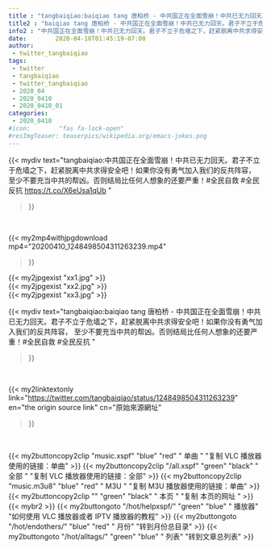 ```yaml
---
title : "tangbaiqiao:baiqiao tang 唐柏桥 - 中共国正在全面雪崩！中共已无力回天。君子不立于危墙之下，赶紧脱离中共求得安全吧！如果你没有勇气加入我们的反共阵容， 至少不要充当中共的帮凶。否则结局比任何人想象的还要严重！#全民自救 #全民反抗 "
title2 : "baiqiao tang 唐柏桥 - 中共国正在全面雪崩！中共已无力回天。君子不立于危墙之下，赶紧脱离中共求得安全吧！如果你没有勇气加入我们的反共阵容， 至少不要充当中共的帮凶。否则结局比任何人想象的还要严重！#全民自救 #全民反抗 "
info2 : "中共国正在全面雪崩！中共已无力回天。君子不立于危墙之下，赶紧脱离中共求得安全吧！如果你没有勇气加入我们的反共阵容， 至少不要充当中共的帮凶。否则结局比任何人想象的还要严重！#全民自救 #全民反抗 https://t.co/X6eUsa1qUb "
date:        2020-04-10T01:45:19-07:00
author:
 - twitter_tangbaiqiao
tags:
 - twitter
 - tangbaiqiao
 - twitter_tangbaiqiao
 - 2020_04
 - 2020_0410
 - 2020_0410_01
categories:
 - 2020_0410
#icon:        "fas fa-lock-open"
#resImgTeaser: teaserpics/wikipedia.org/emacs-jokes.png
---
```


{{< mydiv text="tangbaiqiao:中共国正在全面雪崩！中共已无力回天。君子不立于危墙之下，赶紧脱离中共求得安全吧！如果你没有勇气加入我们的反共阵容， 至少不要充当中共的帮凶。否则结局比任何人想象的还要严重！#全民自救 #全民反抗 https://t.co/X6eUsa1qUb "
>}}
<br>


{{< my2mp4withjpgdownload mp4="20200410_1248498504311263239.mp4"
>}}

{{< my2jpgexist "xx1.jpg" >}}<br>
{{< my2jpgexist "xx2.jpg" >}}<br>
{{< my2jpgexist "xx3.jpg" >}}<br>



{{< mydiv text="tangbaiqiao:baiqiao tang 唐柏桥 - 中共国正在全面雪崩！中共已无力回天。君子不立于危墙之下，赶紧脱离中共求得安全吧！如果你没有勇气加入我们的反共阵容， 至少不要充当中共的帮凶。否则结局比任何人想象的还要严重！#全民自救 #全民反抗 "
>}}
<br>

{{< my2linktextonly link="https://twitter.com/tangbaiqiao/status/1248498504311263239"
en="the origin source link" cn="原始來源網址"
>}}


<br>

{{< my2buttoncopy2clip "music.xspf"        "blue"   "red"    " 单曲 "  "复制 VLC 播放器使用的链接：单曲" >}} {{< my2buttoncopy2clip "/all.xspf"         "green"  "black"  " 全部 "  "复制 VLC 播放器使用的链接：全部" >}} {{< my2buttoncopy2clip "music.m3u8"        "blue"   "red"    " M3U  "    "复制 M3U 播放器使用的链接：单曲" >}} {{< my2buttoncopy2clip ""                  "green"  "black"  " 本页 "    "复制 本页的网址 " >}} {{< mybr2 >}} {{< my2buttongoto      "/hot/helpxspf/"    "green"  "blue"   " 播放器" "如何使用 VLC 播放器或者 IPTV 播放器的教程" >}} {{< my2buttongoto      "/hot/endothers/"   "blue"   "red"    " 月份"   "转到月份总目录" >}} {{< my2buttongoto      "/hot/alltags/"     "green"  "blue"   " 列表"   "转到文章总列表" >}} 
